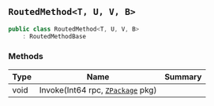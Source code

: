 ## `RoutedMethod<T, U, V, B>`

```csharp
public class RoutedMethod<T, U, V, B>
    : RoutedMethodBase

```

### Methods

| Type | Name | Summary | 
| --- | --- | --- | 
| void | Invoke(Int64 rpc, [`ZPackage`](./ZPackage.md) pkg) |  | 


